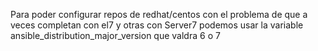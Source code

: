 Para poder configurar repos de redhat/centos con el problema de que a veces completan con el7 y otras con Server7 podemos usar la variable
ansible_distribution_major_version que valdra 6 o 7
